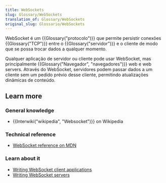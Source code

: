 ```yaml
---
title: WebSockets
slug: Glossary/WebSockets
translation_of: Glossary/WebSockets
original_slug: Glossario/WebSockets
---
```

WebSocket é um {{Glossary("protocolo")}} que permite persistir conexões {{Glossary("TCP")}} entre o {{Glossary("servidor")}} e o cliente de modo que se possa trocar dados a qualquer momento.

Qualquer aplicação de servidor ou cliente pode usar WebSocket, mas principalmente {{Glossary("Navegador", "navegadores")}} web e web servers. Através do WebSocket, servidores podem passar dados a um cliente sem um pedido prévio desse cliente, permitindo atualizações dinâmicas de conteúdo.

## Learn more

### General knowledge

- {{Interwiki("wikipedia", "Websocket")}} on Wikipedia

### Technical reference

- [WebSocket reference on MDN](/pt-BR/docs/Web/API/WebSocket)

### Learn about it

- [Writing WebSocket client applications](/pt-BR/docs/WebSockets/Writing_WebSocket_client_applications)
- [Writing WebSocket servers](/pt-BR/docs/WebSockets/Writing_WebSocket_servers)
